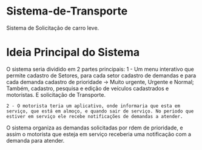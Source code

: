 # Sistema-de-Transporte
Sistema de Solicitação de carro leve. 

# Ideia Principal do Sistema

O sistema seria dividido em 2 partes principais: 
    1 - Um menu interativo que permite cadastro de Setores, para cada setor cadastro de demandas e para cada demanda cadastro de prioridade -> Muito urgente, Urgente e           Normal;
        Também, cadastro, pesquisa e edição de veículos cadastrados e motoristas.
        E solicitação de Transporte.
        
    2 - O motorista teria um aplicativo, onde informaria que esta em serviço, que está em almoço, e quando sair de serviço. No periodo que estiver em serviço ele recebe notificações de demandas a atender.

O sistema organiza as demandas solicitadas por rdem de prioridade, e assim o motorista que esteja em serviço receberia uma notificação com a demanda para atender. 
    
